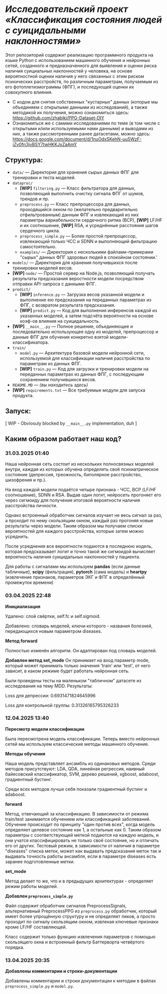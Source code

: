 # *Исследовательский проект «Классификация состояния людей с суицидальными наклонностями»*

Этот репозиторий содержит реализацию программного продукта на языке Python с использованием машинного обучения и нейронных сетей, созданного и предназначенного для выявления и оценки риска наличия суициальных наклонностей у человека, на основе вероятностной оценки наличия у него связанных с этим риском психических расстройств, по различным параметрам, получаемым из его фотоплетизмограммы (ФПГ), и последующей оценки их совокупного влияния.

- С кодом для снятия собственных "кустарных" данных (которые мы объединяем с открытыми данными из исследований), а также методикой их получения, можно ознакомиться здесь: https://github.com/zhabiki/PPG-Dataset-DIY
- Ознакомиться же с самими исследованиями по теме (в том числе с открытыми и/или используемыми нами данными) и выводами из них, а также рассмотренными ранее датасетами, можно здесь: https://docs.google.com/document/d/1nuOdxSKehN-uu5WzF-iZv0fn3jvBSY7twHKKJxZaAmY


## Структура:

- `data/` — Директория для хранения сырых данных ФПГ для тренировки и теста моделей.
- `dataproc/`
    - **[WIP]** `filtering.py` — Класс фильтратора для данных, позволяющий выполнить очистку сигнала ФПГ от шумов, трендов и пр.
    - `preprocess.py` — Класс препроцессора для данных, проходящийся окном по (желательно предварительно отфильтрованным) данным ФПГ и извлекающий из них параметры вариабельности сердечного ритма (ВСР), **[WIP]** LF/HF и их соотношение, **[WIP]** RSA, и усреднённые расстояния шагов сердечного цикла.
    - `preprocess_simple.py` — Более простой препроцессор, извлекающий только ЧСС и SDNN и выполняющий фильтрацию самостоятельно.
    - `examples/` — Директория с несколькими файлами-примерами "сырых" данных ФПГ здоровых людей в спокойном состоянии.'
- `models/` — Директория для хранения получившихся после тренировки моделей весов.
- **[WIP]** `node/` — Простой сервер на Node.js, позволяющий получать результаты предсказания веростности модели посредством отправки API-запроса с данными ФПГ.
- `predict/`
    - **[WIP]** `inference.py` — Загрузка весов указанной модели и выполнение ею предсказания на переданных параметрах из ФПГ, с возвратом результата предсказания.
    - **[WIP]** `predict.py` — Код для выполнения инференсов каждой из указанных моделей, а затем подсчёта вероятности на основе коэф-ов влияния на суицидальность.
- **[WIP]** `__main__.py` — Полное решение, объединяющее и последовательно использующее одну из моделей, препроцессор и данные ФПГ для обучения конкретно взятой модели-классификатора.
- `train/`
    - `model.py` — Архитектура базовой модели нейронной сети, используемой для классификации наличия расстройства по параметрам из данных ФПГ.
    - **[WIP]** `train.py` — Код для загрузки и тренировки модели на переданных параметрах из данных ФПГ, с последующим сохранением получившихся весов.
- `README.MD` — *(вы находитесь здесь)*
- **[WIP]** `requirements.txt` — Все требуемые модули для запуска продукта.


## Запуск: 

[ WIP - Obviosuly blocked by `__main__.py` implementation, duh ]


## Каким образом работает наш код?

### 31.03.2025 01:40

Наша нейронная сеть состоит из нескольких полносвязных моделей внутри, каждая из которых обучена определять своё психиатрическое состояние (депрессия, треожность, биполярное расстройство, шизофрения и пр.).

На вход каждой модели подаётся четыре признака - ЧСС, ВСР (LF/HF соотношение), SDNN и RSA. Выдав один логит, нейросеть прогоняет его через сигмоиду для получения итоговой вероятности наличия расстройства личности.

Однако встроенный обработчик сигналов изучает не весь сигнал за раз, а проходит по нему скользящим окном, каждый раз прогоняя новые результаты через модели. Таким образом мы получаем списки вероятностей для каждого расстройства, которые затем можно усреднить.

После усреднения все вероятности подаются в последнюю иодель, которая предсказывает логит и точно такой же сигмоидой вычисляет вероятность наличия суицидальных наклонностей у пациента.

Для работы с сигналами мы используем **pandas** (если данные табличные), **scipy** (фильтрация), **pytorch** (сама модель) и **heartpy** (извлечение признаков, параметров ЭКГ и ФПГ в определённый промежуток времени)


### 03.04.2025 22:48

**Инициализация** 

Удалено: слой свёртки, self.fc и self.sigmoid. 

Добавлено: словарь моделей, ключи которого - названия болезней, передающихся новым параметром diseases.

**Метод forward**

Полностью изменён алгоритм. Он адаптирован под словарь моделей.

**Добавлен метод set_mode**
Он принимает на вход параметр mode, который может принимать только значения 'train' или 'test', от него зависит, в каком режиме будет работать нейронная сеть.

Были проведены тесты на маленьком "табличном" датасете из исследования на тему MDD. Результаты:

Loss для депрессии: 0.6931471824645996

Loss для контрольной группы: 0.31326165795326233


### 12.04.2025 13:40

**Пересмотр модели классификации**

Была пересмотрена модель классификации. Теперь вместо нейронных сетей мы используем классические методы машинного обучения.

**Методы обучения**

Наша модель представляет ансамбль из одинаковых методов. Среди методов присутствуют: LDA, QDA, линейная регрессия, наивный байесовский классификатор, SVM, дерево решений, xgboost, adaboost, градиентный бустинг.

Среди всех методов лучше себя показали градиентный бустинг и adaboost.

**forward**

Метод, отвечающий за классификацию. В зависимости от режима train/test занимается обучением или классификацией заболеваний. Обучение происходит по принципу "один против всех", когда модель определяет целевое состояние как 1, а остальные как 0. Таким образом параметры с соответствующей меткой подаются на каждую модель, и они учатся классифицировать не только своё состояние, но и отличать его от других. Тестовый режим, в зависимости от наличия в параметре "diseases" списка меток, может как выдавать предсказания меток так и выдавать точность работы ансамбля, если в параметре diseases есть заранее подготовленные метки.

**set_mode**

Метод делает то же, что и в предыдущих архитектурах - определяет режим работы моделей.

**Добавлен `preprocess_simple.py`**

Файл содержит обработчик сигналов PreprocessSignals, альтернативный PreprocessPPG из `preprocess.py` обработчик, который имеет более упрощённую структуру и не определяет пиков, а просто проходит по сигналу скользящим окном, извлекая ключевые признаки кроме LF/HF составляющей.

Класс содержит только функцию извлечения параметров с помощью скользящего окна и встроенный фильтр Баттерворта четвёртого порядка.


### 13.04.2025 20:35

**Добавлены комментарии и строки-документации**

Добавлены комментарии и строки документации к методам в файлах `preprocess_simple.py` и `model.py`.
